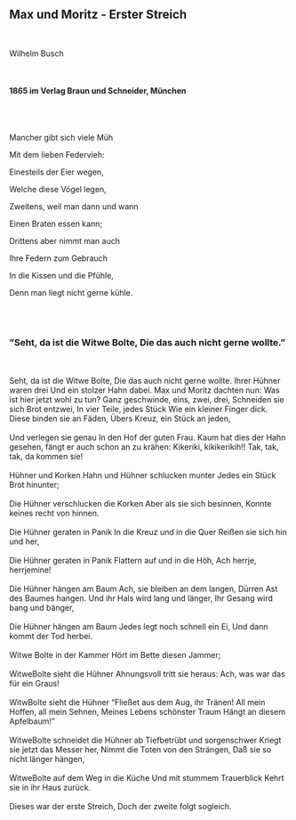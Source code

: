 <h2>Max und Moritz - Erster Streich</h2>
<br>
<p class="autor">Wilhelm Busch</p>
<br>
<h4>1865 im Verlag Braun und Schneider, München</h4>
<br>
<br>
<p>Mancher gibt sich viele Müh</p>
<p>Mit dem lieben Federvieh:</p>
<p>Einesteils der Eier wegen,</p>
<p>Welche diese Vögel legen,</p>
<p>Zweitens, weil man dann und wann</p>
<p>Einen <span class="webblack">Braten essen kann;</span></p>
<p>Drittens aber nimmt man auch</p>
<p>Ihre Federn zum Gebrauch</p>
<p>In die Kissen und die Pfühle,</p>
<p>Denn man liegt nicht gerne kühle.</p>
<br>
<br>
<h3>”Seht, da ist die Witwe Bolte, Die das auch nicht gerne wollte.”</h3>
<br>
<br>
Seht, da ist die Witwe Bolte,
Die das auch nicht gerne wollte.
Ihrer Hühner waren drei
Und ein stolzer Hahn dabei.
Max und Moritz dachten nun:
Was ist hier jetzt wohl zu tun?
Ganz geschwinde, eins, zwei, drei,
Schneiden sie sich Brot entzwei,
In vier Teile, jedes Stück
Wie ein kleiner Finger dick.
Diese binden sie an Fäden,
Übers Kreuz, ein Stück an jeden,
<br>
<br>
Und verlegen sie genau
In den Hof der guten Frau.
Kaum hat dies der Hahn gesehen,
fängt er auch schon an zu krähen:
Kikeriki, kikikerikih!!
Tak, tak, tak, da kommen sie!
<br>
<br>
Hühner und Korken
Hahn und Hühner schlucken munter
Jedes ein Stück Brot hinunter;
<br>
<br>
Die Hühner verschlucken die Korken
Aber als sie sich besinnen,
Konnte keines recht von hinnen.
<br>
<br>
Die Hühner geraten in <span class="webblack">Panik</span>
In die Kreuz und in die Quer
<span class="webblack">Reißen sie sich</span> hin und her,
<br>
<br>
Die Hühner geraten in <span class="webblack">Panik</span>
Flattern auf und in die Höh,
Ach herrje, herrjemine!
<br>
<br>
Die Hühner <span class="webblack">hängen am Baum</span>
Ach, sie bleiben <span class="webblack">an dem langen,
Dürren Ast des Baumes hangen.</span>
Und ihr Hals <span class="webblack">wird lang und länger,</span>
Ihr Gesang wird <span class="webblack">bang und bänger,</span>
<br>
<br>
Die Hühner <span class="webblack">hängen am Baum</span>
Jedes legt noch schnell ein Ei,
Und dann kommt der <span class="webblack">Tod</span> herbei.
<br>
<br>
Witwe Bolte in der Kammer
Hört im Bette diesen <span class="webblack">Jammer;</span>
<br>
<br>
WitweBolte sieht die Hühner
Ahnungsvoll tritt sie heraus:
Ach, was war das für ein <span class="webblack">Graus!</span>
<br>
<br>
WitwBolte sieht die Hühner
<span class="webblack">“Fließet aus dem Aug, ihr Tränen!
All mein Hoffen, all mein Sehnen,
Meines Lebens schönster Traum
Hängt an diesem Apfelbaum!”</span>
<br>
<br>
WitweBolte <span class="webblack">schneidet</span> die Hühner <span class="webblack">ab</span>
<span class="webblack">Tiefbetrübt</span> und <span class="webblack">sorgenschwer</span>
Kriegt sie jetzt das <span class="webblack">Messer</span> her,
Nimmt die <span class="webblack">Toten</span> von den <span class="webblack">Strängen</span>,
Daß sie so nicht länger <span class="webblack">hängen</span>,
<br>
<br>
WitweBolte auf dem Weg in die Küche
Und mit stummem <span class="webblack">Trauerblick</span>
Kehrt sie in ihr Haus zurück.
<br>
<br>
Dieses war der erste Streich,
Doch der zweite folgt sogleich.
